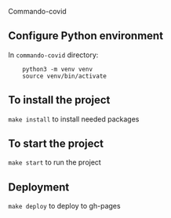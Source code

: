 Commando-covid

## Configure Python environment
In `commando-covid` directory:
```
    python3 -m venv venv
    source venv/bin/activate
```

## To install the project

`make install` to install needed packages

## To start the project

`make start` to run the project

## Deployment

`make deploy` to deploy to gh-pages

